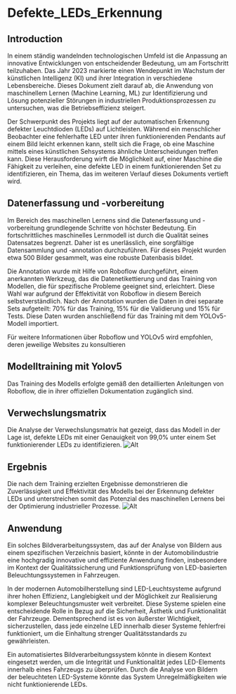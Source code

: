 # Defekte_LEDs_Erkennung

## Introduction

In einem ständig wandelnden technologischen Umfeld ist die Anpassung an innovative Entwicklungen von entscheidender Bedeutung, um am Fortschritt teilzuhaben. Das Jahr 2023 markierte einen Wendepunkt im Wachstum der künstlichen Intelligenz (KI) und ihrer Integration in verschiedene Lebensbereiche. Dieses Dokument zielt darauf ab, die Anwendung von maschinellem Lernen (Machine Learning, ML) zur Identifizierung und Lösung potenzieller Störungen in industriellen Produktionsprozessen zu untersuchen, was die Betriebseffizienz steigert.

Der Schwerpunkt des Projekts liegt auf der automatischen Erkennung defekter Leuchtdioden (LEDs) auf Lichtleisten. Während ein menschlicher Beobachter eine fehlerhafte LED unter ihren funktionierenden Pendants auf einem Bild leicht erkennen kann, stellt sich die Frage, ob eine Maschine mittels eines künstlichen Sehsystems ähnliche Unterscheidungen treffen kann. Diese Herausforderung wirft die Möglichkeit auf, einer Maschine die Fähigkeit zu verleihen, eine defekte LED in einem funktionierenden Set zu identifizieren, ein Thema, das im weiteren Verlauf dieses Dokuments vertieft wird.


## Datenerfassung und -vorbereitung

Im Bereich des maschinellen Lernens sind die Datenerfassung und -vorbereitung grundlegende Schritte von höchster Bedeutung. Ein fortschrittliches maschinelles Lernmodell ist durch die Qualität seines Datensatzes begrenzt. Daher ist es unerlässlich, eine sorgfältige Datensammlung und -annotation durchzuführen. Für dieses Projekt wurden etwa 500 Bilder gesammelt, was eine robuste Datenbasis bildet.

Die Annotation wurde mit Hilfe von Roboflow durchgeführt, einem anerkannten Werkzeug, das die Datenetikettierung und das Training von Modellen, die für spezifische Probleme geeignet sind, erleichtert. Diese Wahl war aufgrund der Effektivität von Roboflow in diesem Bereich selbstverständlich. Nach der Annotation wurden die Daten in drei separate Sets aufgeteilt: 70\% für das Training, 15\% für die Validierung und 15\% für Tests. Diese Daten wurden anschließend für das Training mit dem YOLOv5-Modell importiert.

Für weitere Informationen über Roboflow und YOLOv5 wird empfohlen, deren jeweilige Websites zu konsultieren

## Modelltraining mit Yolov5

Das Training des Modells erfolgte gemäß den detaillierten Anleitungen von Roboflow, die in ihrer offiziellen Dokumentation zugänglich sind. 

## Verwechslungsmatrix
Die Analyse der Verwechslungsmatrix hat gezeigt, dass das Modell in der Lage ist, defekte LEDs mit einer Genauigkeit von 99,0\% unter einem Set funktionierender LEDs zu identifizieren.
![Alt](https://github.com/ange-nguetsop/Defekte_LEDs_Recognition/blob/main/ConfusionMatrixLED.png)

## Ergebnis 
Die nach dem Training erzielten Ergebnisse demonstrieren die Zuverlässigkeit und Effektivität des Modells bei der Erkennung defekter LEDs und unterstreichen somit das Potenzial des maschinellen Lernens bei der Optimierung industrieller Prozesse.
![Alt](https://github.com/ange-nguetsop/Defekte_LEDs_Recognition/blob/main/Result.png)

## Anwendung
Ein solches Bildverarbeitungssystem, das auf der Analyse von Bildern aus einem spezifischen Verzeichnis basiert, könnte in der Automobilindustrie eine hochgradig innovative und effiziente Anwendung finden, insbesondere im Kontext der Qualitätssicherung und Funktionsprüfung von LED-basierten Beleuchtungssystemen in Fahrzeugen.

In der modernen Automobilherstellung sind LED-Leuchtsysteme aufgrund ihrer hohen Effizienz, Langlebigkeit und der Möglichkeit zur Realisierung komplexer Beleuchtungsmuster weit verbreitet. Diese Systeme spielen eine entscheidende Rolle in Bezug auf die Sicherheit, Ästhetik und Funktionalität der Fahrzeuge. Dementsprechend ist es von äußerster Wichtigkeit, sicherzustellen, dass jede einzelne LED innerhalb dieser Systeme fehlerfrei funktioniert, um die Einhaltung strenger Qualitätsstandards zu gewährleisten.

Ein automatisiertes Bildverarbeitungssystem könnte in diesem Kontext eingesetzt werden, um die Integrität und Funktionalität jedes LED-Elements innerhalb eines Fahrzeugs zu überprüfen. Durch die Analyse von Bildern der beleuchteten LED-Systeme könnte das System Unregelmäßigkeiten wie nicht funktionierende LEDs. 
